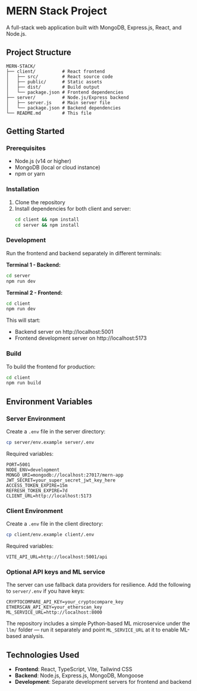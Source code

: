 # MERN Stack Project

A full-stack web application built with MongoDB, Express.js, React, and Node.js.

## Project Structure

```
MERN-STACK/
├── client/          # React frontend
│   ├── src/         # React source code
│   ├── public/      # Static assets
│   ├── dist/        # Build output
│   └── package.json # Frontend dependencies
├── server/          # Node.js/Express backend
│   ├── server.js    # Main server file
│   └── package.json # Backend dependencies
└── README.md        # This file
```

## Getting Started

### Prerequisites
- Node.js (v14 or higher)
- MongoDB (local or cloud instance)
- npm or yarn

### Installation

1. Clone the repository
2. Install dependencies for both client and server:
   ```bash
   cd client && npm install
   cd server && npm install
   ```

### Development

Run the frontend and backend separately in different terminals:

**Terminal 1 - Backend:**
```bash
cd server
npm run dev
```

**Terminal 2 - Frontend:**
```bash
cd client
npm run dev
```

This will start:
- Backend server on http://localhost:5001
- Frontend development server on http://localhost:5173

### Build

To build the frontend for production:
```bash
cd client
npm run build
```

## Environment Variables

### Server Environment
Create a `.env` file in the server directory:
```bash
cp server/env.example server/.env
```

Required variables:
```
PORT=5001
NODE_ENV=development
MONGO_URI=mongodb://localhost:27017/mern-app
JWT_SECRET=your_super_secret_jwt_key_here
ACCESS_TOKEN_EXPIRE=15m
REFRESH_TOKEN_EXPIRE=7d
CLIENT_URL=http://localhost:5173
```

### Client Environment
Create a `.env` file in the client directory:
```bash
cp client/env.example client/.env
```

Required variables:
```
VITE_API_URL=http://localhost:5001/api
```

### Optional API keys and ML service
The server can use fallback data providers for resilience. Add the following to `server/.env` if you have keys:

```
CRYPTOCOMPARE_API_KEY=your_cryptocompare_key
ETHERSCAN_API_KEY=your_etherscan_key
ML_SERVICE_URL=http://localhost:8000
```

The repository includes a simple Python-based ML microservice under the `llm/` folder — run it separately and point `ML_SERVICE_URL` at it to enable ML-based analysis.

## Technologies Used

- **Frontend**: React, TypeScript, Vite, Tailwind CSS
- **Backend**: Node.js, Express.js, MongoDB, Mongoose
- **Development**: Separate development servers for frontend and backend